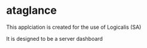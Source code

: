 # ataglance

This applciation is created for the use of Logicalis (SA)

It is designed to be a server dashboard
